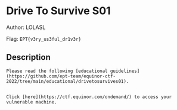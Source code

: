 # Drive To Survive S01
Author: LOLASL

Flag: `EPT{v3ry_us3ful_dr1v3r}`
## Description
```
Please read the following [educational guidelines](https://github.com/ept-team/equinor-ctf-2022/tree/main/educational/drivetosurvives01).


Click [here](https://ctf.equinor.com/ondemand/) to access your vulnerable machine.
```

